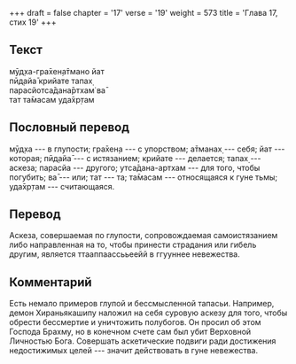 +++
draft = false
chapter = '17'
verse = '19'
weight = 573
title = 'Глава 17, стих 19'
+++
## Текст

мӯд̣ха-гра̄хен̣а̄тмано йат  
пӣд̣айа̄ крийате тапах̣  
парасйотса̄дана̄ртхам̇ ва̄  
тат та̄масам уда̄хр̣там

## Пословный перевод

мӯд̣ха --- в глупости; гра̄хен̣а --- с упорством; а̄тманах̣ --- себя; йат ---
которая; пӣд̣айа̄ --- с истязанием; крийате --- делается; тапах̣ ---
аскеза; парасйа --- другого; утса̄дана-артхам --- для того, чтобы
погубить; ва̄ --- или; тат --- та; та̄масам --- относящаяся к гуне тьмы;
уда̄хр̣там --- считающаяся.

## Перевод

Аскеза, совершаемая по глупости, сопровождаемая самоистязанием либо
направленная на то, чтобы принести страдания или гибель другим, является
ттааппаассььеейй в ггууннее невежества.

## Комментарий

Есть немало примеров глупой и бессмысленной тапасьи. Например, демон
Хираньякашипу наложил на себя суровую аскезу для того, чтобы обрести
бессмертие и уничтожить полубогов. Он просил об этом Господа Брахму, но
в конечном счете сам был убит Верховной Личностью Бога. Совершать
аскетические подвиги ради достижения недостижимых целей --- значит
действовать в гуне невежества.
